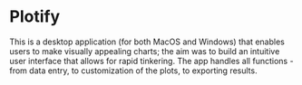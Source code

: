 # Plotify
This is a desktop application (for both MacOS and Windows) that enables users to make visually appealing charts; the aim was to build an intuitive user interface that allows for rapid tinkering. The app handles all functions - from data entry, to customization of the plots, to exporting results.

